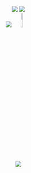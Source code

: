 <div align="center">
  <div>
    <img src="https://img.shields.io/badge/-HTML-090909?style=for-the-badge&logo=HTML5&logoColor=E34F26">
    <img src="https://img.shields.io/badge/-CSS-090909?style=for-the-badge&logo=css3&logoColor=1572B6">
  </div>
  <div>
    <img src="https://img.shields.io/badge/-typescript-090909?style=for-the-badge&logo=typescript&logoColor=1572C9">
    <img style="width: 10%;" src="https://assets.vercel.com/image/upload/v1662130559/nextjs/Icon_light_background.png">
  </div>
</p>

<p align="center">
  <img src="https://github-readme-stats.vercel.app/api?username=e1uen&theme=bear&show_icons=true&hide_border=true&count_private=true&locale=en">
</p>
